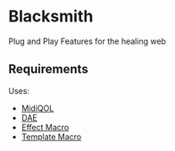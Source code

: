 # Blacksmith

Plug and Play Features for the healing web 

## Requirements

Uses: 

- [MidiQOL](https://foundryvtt.com/packages/midi-qol)
- [DAE](https://foundryvtt.com/packages/dae)
- [Effect Macro](https://foundryvtt.com/packages/effectmacro)
- [Template Macro](https://foundryvtt.com/packages/templatemacro)